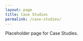 ```yaml
---
layout: page
title: Case Studies
permalink: /case-studies/
---
```


Placeholder page for Case Studies.



<!-- For more themes, visit [jekyll-themes](https://jekyll-themes.com){: target="\_blank"} -->

